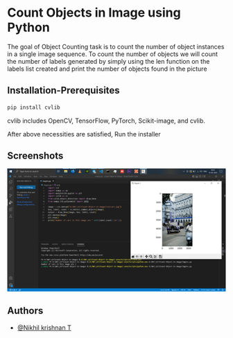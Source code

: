# Count Objects in Image using Python

The goal of Object Counting task is to count the number of object instances in a single image sequence.
To count the number of objects we will count the number of labels generated by simply using the len function on the labels list created and print the number of objects found in the picture


## Installation-Prerequisites

```bash 
pip install cvlib
```
cvlib includes OpenCV, TensorFlow, PyTorch, Scikit-image, and cvlib. 

After above necessities are satisfied, Run the installer
## Screenshots

![App Screenshot](https://github.com/Nikhil-Krishnan-T/Count_Objects_in_Image_using-Python/blob/main/Result/Screenshot%202023-02-15%20165207.png)


## Authors

- [@Nikhil krishnan T](https://github.com/Nikhil-Krishnan-T)

